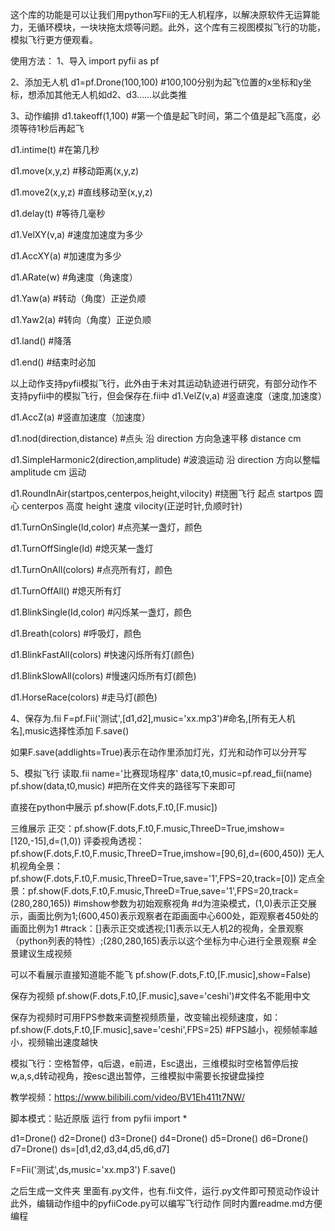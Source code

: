 这个库的功能是可以让我们用python写Fii的无人机程序，以解决原软件无运算能力，无循环模块，一块块拖太烦等问题。此外，这个库有三视图模拟飞行的功能，模拟飞行更方便观看。

使用方法：
1、导入
import pyfii as pf

2、添加无人机
d1=pf.Drone(100,100)
#100,100分别为起飞位置的x坐标和y坐标，想添加其他无人机如d2、d3……以此类推

3、动作编排
d1.takeoff(1,100)
#第一个值是起飞时间，第二个值是起飞高度，必须等待1秒后再起飞

d1.intime(t)
#在第几秒

d1.move(x,y,z)
#移动距离(x,y,z)

d1.move2(x,y,z)
#直线移动至(x,y,z)

d1.delay(t)
#等待几毫秒

d1.VelXY(v,a)
#速度加速度为多少

d1.AccXY(a)
#加速度为多少

d1.ARate(w)
#角速度（角速度）

d1.Yaw(a)
#转动（角度）正逆负顺

d1.Yaw2(a)
#转向（角度）正逆负顺

d1.land()
#降落

d1.end()
#结束时必加

以上动作支持pyfii模拟飞行，此外由于未对其运动轨迹进行研究，有部分动作不支持pyfii中的模拟飞行，但会保存在.fii中
d1.VelZ(v,a)
#竖直速度（速度,加速度）

d1.AccZ(a)
#竖直加速度（加速度）

d1.nod(direction,distance)
#点头 沿 direction 方向急速平移 distance cm

d1.SimpleHarmonic2(direction,amplitude)
#波浪运动 沿 direction 方向以整幅 amplitude cm 运动

d1.RoundInAir(startpos,centerpos,height,vilocity)
#绕圈飞行 起点 startpos 圆心 centerpos 高度 height 速度 vilocity(正逆时针,负顺时针)

d1.TurnOnSingle(Id,color)
#点亮某一盏灯，颜色

d1.TurnOffSingle(Id)
#熄灭某一盏灯

d1.TurnOnAll(colors)
#点亮所有灯，颜色

d1.TurnOffAll()
#熄灭所有灯

d1.BlinkSingle(Id,color)
#闪烁某一盏灯，颜色

d1.Breath(colors)
#呼吸灯，颜色

d1.BlinkFastAll(colors)
#快速闪烁所有灯(颜色)

d1.BlinkSlowAll(colors)
#慢速闪烁所有灯(颜色)

d1.HorseRace(colors)
#走马灯(颜色)

4、保存为.fii
F=pf.Fii('测试',[d1,d2],music='xx.mp3')#命名,[所有无人机名],music选择性添加
F.save()

如果F.save(addlights=True)表示在动作里添加灯光，灯光和动作可以分开写

5、模拟飞行
读取.fii
name='比赛现场程序'
data,t0,music=pf.read_fii(name)
pf.show(data,t0,music)
#把所在文件夹的路径写下来即可

直接在python中展示
pf.show(F.dots,F.t0,[F.music])

三维展示
正交：pf.show(F.dots,F.t0,F.music,ThreeD=True,imshow=[120,-15],d=(1,0))
评委视角透视：pf.show(F.dots,F.t0,F.music,ThreeD=True,imshow=[90,6],d=(600,450))
无人机视角全景：pf.show(F.dots,F.t0,F.music,ThreeD=True,save='1',FPS=20,track=[0])
定点全景：pf.show(F.dots,F.t0,F.music,ThreeD=True,save='1',FPS=20,track=(280,280,165))
#imshow参数为初始观察视角
#d为渲染模式，(1,0)表示正交展示，画面比例为1;(600,450)表示观察者在距画面中心600处，距观察者450处的画面比例为1
#track：[]表示正交或透视;[1]表示以无人机2的视角，全景观察（python列表的特性）;(280,280,165)表示以这个坐标为中心进行全景观察
#全景建议生成视频

可以不看展示直接知道能不能飞
pf.show(F.dots,F.t0,[F.music],show=False)

保存为视频
pf.show(F.dots,F.t0,[F.music],save='ceshi')#文件名不能用中文

保存为视频时可用FPS参数来调整视频质量，改变输出视频速度，如：
pf.show(F.dots,F.t0,[F.music],save='ceshi',FPS=25)
#FPS越小，视频帧率越小，视频输出速度越快

模拟飞行：空格暂停，q后退，e前进，Esc退出，三维模拟时空格暂停后按w,a,s,d转动视角，按esc退出暂停，三维模拟中需要长按键盘操控

教学视频：https://www.bilibili.com/video/BV1Eh411t7NW/

脚本模式：贴近原版
运行
from pyfii import *

d1=Drone()
d2=Drone()
d3=Drone()
d4=Drone()
d5=Drone()
d6=Drone()
d7=Drone()
ds=[d1,d2,d3,d4,d5,d6,d7]

F=Fii('测试',ds,music='xx.mp3')
F.save()

之后生成一文件夹
里面有.py文件，也有.fii文件，运行.py文件即可预览动作设计
此外，编辑动作组中的pyfiiCode.py可以编写飞行动作
同时内置readme.md方便编程
